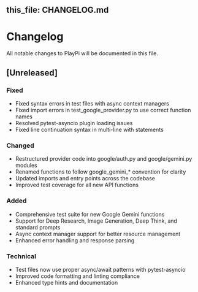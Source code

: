 this_file: CHANGELOG.md
---

# Changelog

All notable changes to PlayPi will be documented in this file.

## [Unreleased]

### Fixed
- Fixed syntax errors in test files with async context managers
- Fixed import errors in test_google_provider.py to use correct function names
- Resolved pytest-asyncio plugin loading issues
- Fixed line continuation syntax in multi-line with statements

### Changed
- Restructured provider code into google/auth.py and google/gemini.py modules
- Renamed functions to follow google_gemini_* convention for clarity
- Updated imports and entry points across the codebase
- Improved test coverage for all new API functions

### Added
- Comprehensive test suite for new Google Gemini functions
- Support for Deep Research, Image Generation, Deep Think, and standard prompts
- Async context manager support for better resource management
- Enhanced error handling and response parsing

### Technical
- Test files now use proper async/await patterns with pytest-asyncio
- Improved code formatting and linting compliance
- Enhanced type hints and documentation